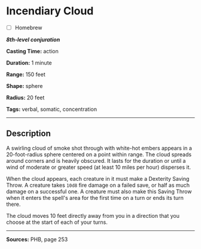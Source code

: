 # Incendiary Cloud

- [ ] Homebrew

***8th-level conjuration***

**Casting Time:** action

**Duration:** 1 minute

**Range:** 150 feet

**Shape:** sphere

**Radius:** 20 feet

**Tags:** verbal, somatic, concentration

---

## Description
A swirling cloud of smoke shot through with white-hot embers appears in a 20-foot-radius sphere centered on a point within range.
The cloud spreads around corners and is heavily obscured.
It lasts for the duration or until a wind of moderate or greater speed (at least 10 miles per hour) disperses it.

When the cloud appears, each creature in it must make a Dexterity Saving Throw.
A creature takes `10d8` fire damage on a failed save, or half as much damage on a successful one.
A creature must also make this Saving Throw when it enters the spell's area for the first time on a turn or ends its turn there.

The cloud moves 10 feet directly away from you in a direction that you choose at the start of each of your turns.

---

**Sources:** PHB, page 253
